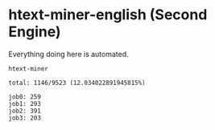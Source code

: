 # htext-miner-english (Second Engine)

Everything doing here is automated.

```
htext-miner

total: 1146/9523 (12.034022891945815%)

job0: 259
job1: 293
job2: 391
job3: 203
```
